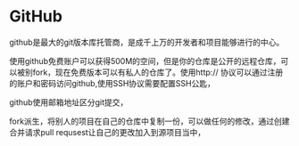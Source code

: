 # GitHub

github是最大的git版本库托管商，是成千上万的开发者和项目能够进行的中心。

使用github免费账户可以获得500M的空间，但是你的仓库是公开的远程仓库，可以被别fork，现在免费版本可以有私人的仓库了。使用http:// 协议可以通过注册的账户和密码访问github,使用SSH协议需要配置SSH公匙，

github使用邮箱地址区分git提交，

fork派生，将别人的项目在自己的仓库中复制一份，可以做任何的修改，通过创建合并请求pull requsest让自己的更改加入到源项目当中，

